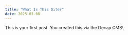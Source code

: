 ```yaml
---
title: "What Is This Site?"
date: 2025-05-08
---
```


This is your first post. You created this via the Decap CMS!